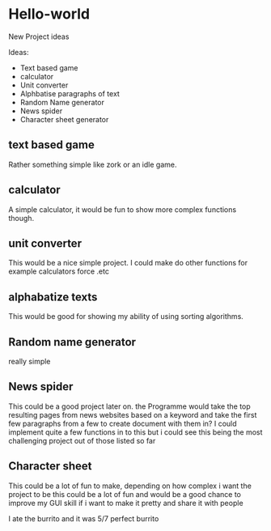 # Hello-world

New Project ideas
<p>Ideas: </p>
 <ul>
  <li>Text based game</li>
  <li>calculator</li>
  <li>Unit converter</li>
  <li>Alphbatise paragraphs of text</li>
  <li>Random Name generator</li>
  <li>News spider</li>
  <li>Character sheet generator</li>
</ul>

<h2>text based game</h2>
Rather something simple like zork or an idle game.

<h2>calculator</h2>
A simple calculator, it would be fun to show more complex functions though.

<h2>unit converter</h2>
This would be a nice simple project. I could make do other functions for example calculators force .etc

<h2>alphabatize texts</h2>
This would be good for showing my ability of using sorting algorithms.

<h2>Random name generator</h2>
really simple

<h2>News spider</h2>
This could be a good project later on. the Programme would take the top resulting pages from news websites based on a keyword and take the first few paragraphs from a few to create document with them in? I could implement quite a few functions in to this but i could see this being the most challenging project out of those listed so far

<h2>Character sheet</h2>
This could be a lot of fun to make, depending on how complex i want the project to be this could be a lot of fun and would be a good chance to improve my GUI skill if i want to make it pretty and share it with people

I ate the burrito and it was 5/7 perfect burrito

